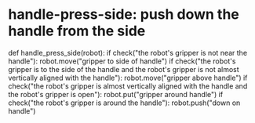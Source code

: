 # handle-press-side: push down the handle from the side
def handle_press_side(robot):
    if check("the robot's gripper is not near the handle"):
        robot.move("gripper to side of handle")
    if check("the robot's gripper is to the side of the handle and the robot's gripper is not almost vertically aligned with the handle"):
        robot.move("gripper above handle")
    if check("the robot's gripper is almost vertically aligned with the handle and the robot's gripper is open"):
        robot.put("gripper around handle")
    if check("the robot's gripper is around the handle"):
        robot.push("down on handle")